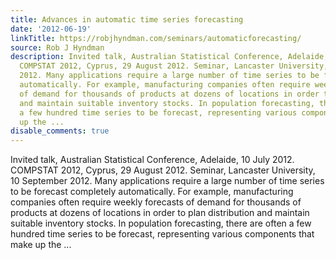 ```yaml
---
title: Advances in automatic time series forecasting
date: '2012-06-19'
linkTitle: https://robjhyndman.com/seminars/automaticforecasting/
source: Rob J Hyndman
description: Invited talk, Australian Statistical Conference, Adelaide, 10 July 2012.
  COMPSTAT 2012, Cyprus, 29 August 2012. Seminar, Lancaster University, 10 September
  2012. Many applications require a large number of time series to be forecast completely
  automatically. For example, manufacturing companies often require weekly forecasts
  of demand for thousands of products at dozens of locations in order to plan distribution
  and maintain suitable inventory stocks. In population forecasting, there are often
  a few hundred time series to be forecast, representing various components that make
  up the ...
disable_comments: true
---
```

Invited talk, Australian Statistical Conference, Adelaide, 10 July 2012. COMPSTAT 2012, Cyprus, 29 August 2012. Seminar, Lancaster University, 10 September 2012. Many applications require a large number of time series to be forecast completely automatically. For example, manufacturing companies often require weekly forecasts of demand for thousands of products at dozens of locations in order to plan distribution and maintain suitable inventory stocks. In population forecasting, there are often a few hundred time series to be forecast, representing various components that make up the ...